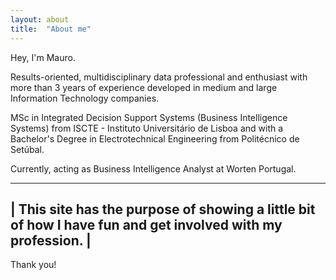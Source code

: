 ```yaml
---
layout: about
title:  "About me"
---
```


Hey, I'm Mauro.

Results-oriented, multidisciplinary data professional and enthusiast with more than 3 years of experience developed in medium and large Information Technology companies. 

MSc in Integrated Decision Support Systems (Business Intelligence Systems) from ISCTE - Instituto Universitário de Lisboa and with a Bachelor's Degree in Electrotechnical Engineering from Politécnico de Setúbal.

Currently, acting as Business Intelligence Analyst at Worten Portugal.

------------------------------------------------------------------------------------------------------------
| This site has the purpose of showing a little bit of how I have fun and get involved with my profession. |
------------------------------------------------------------------------------------------------------------

Thank you!

<h1 id="posts-label"></h1>


